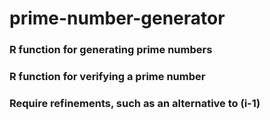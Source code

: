 # prime-number-generator
### R function for generating prime numbers
### R function for verifying a prime number
### Require refinements, such as an alternative to (i-1) 
